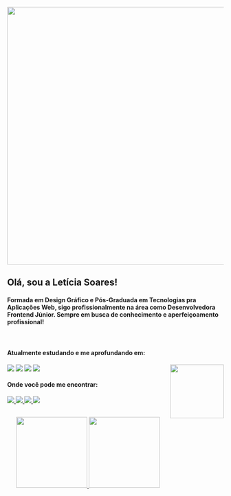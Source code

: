 <img width="600" src="https://i.imgur.com/khq06va.png"> <br>


## Olá, sou a Letícia Soares! 

#### Formada em Design Gráfico e Pós-Graduada em Tecnologias pra Aplicações Web, sigo profissionalmente na área como Desenvolvedora Frontend Júnior. Sempre em busca de conhecimento e aperfeiçoamento profissional!



<div align="left" style="display: inline_block"><br> 
  

  <h4>Atualmente estudando e me aprofundando em: </h4>
  
  <img align="right" width="125" src="https://imgur.com/A6cCBpj.png">
  <img src="https://img.shields.io/badge/-HTML-e34c26?style=for-the-badge&logo=html5&logoColor=white">
  <img src="https://img.shields.io/badge/-CSS-563d7c?style=for-the-badge&logo=css3&logoColor=white">
  <img src="https://img.shields.io/badge/-JavaScript-f1e05a?style=for-the-badge&logo=javascript&logoColor=black">
  <img src="https://img.shields.io/badge/-React-%230775d4?style=for-the-badge&logo=react&logoColor=white">
  
  
</div>  


<div align="left"> 
  <h4>Onde você pode me encontrar: </h4>
    
  <a href="https://www.linkedin.com/in/leticialist" target="_blank">
  <img src="https://img.shields.io/badge/-LinkedIn-e582d8?style=for-the-badge&logo=linkedin&logoColor=white" target="_blank">
  </a> 
  
  <a href = "mailto:leticialist@gmail.com">
  <img src="https://img.shields.io/badge/-Email-e582d8?style=for-the-badge&logo=gmail&logoColor=white" target="_blank">
  </a>  
  
  <a href="https://discordapp.com/users/286151221772025857" target="_blank">
  <img src="https://img.shields.io/badge/-Discord-e582d8?logo=discord&logoColor=white&style=for-the-badge" target="_blank">
  </a>
  
  <a href="https://open.spotify.com/user/desabite?si=3c53cd74558a4c13" target="_blank">
  <img src="https://img.shields.io/badge/-Spotify-e582d8?style=for-the-badge&logo=spotify&logoColor=white" target="_blank">
  </a>
  
</div>

## 

<div align="center">
  <a href="https://github.com/leticialist">
  
  <img height="165em" src="https://github-readme-stats.vercel.app/api?username=leticialist&show_icons=true&theme=cobalt&include_all_commits=true&count_private=true"/>
  
  <img height="165em"  src="https://github-readme-stats.vercel.app/api/top-langs/?username=leticialist&layout=compact&langs_count=6&theme=cobalt"/>
</div> 
  


